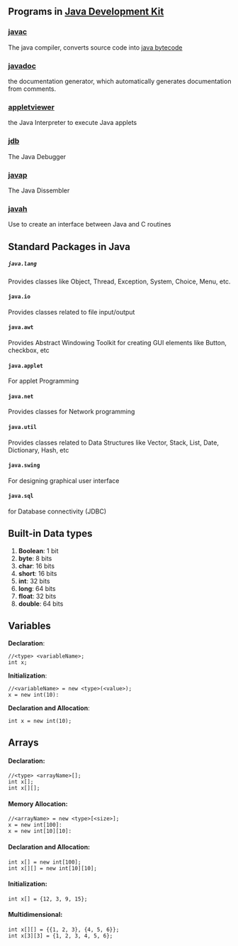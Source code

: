 ## Programs in [Java Development Kit](https://en.wikipedia.org/wiki/Java_Development_Kit)
### [javac](https://docs.oracle.com/javase/8/docs/technotes/tools/windows/javac.html) 
The java compiler, converts source code into [java bytecode](https://docs.oracle.com/javase/specs/jvms/se7/html/jvms-6.html)  

### [javadoc](https://docs.oracle.com/javase/8/docs/technotes/tools/windows/javadoc.html) 
the documentation generator, which automatically generates documentation from comments.

### [appletviewer](https://docs.oracle.com/javase/9/tools/appletviewer.htm#JSWOR612) 
the Java Interpreter to execute Java applets

### [jdb](https://docs.oracle.com/javase/7/docs/technotes/tools/windows/jdb.html) 
The Java Debugger

### [javap](https://docs.oracle.com/javase/8/docs/technotes/tools/windows/javap.html)
The Java Dissembler

### [javah](https://docs.oracle.com/javase/9/tools/javah.htm)
Use to create an interface between Java and C routines


## Standard Packages in Java
##### `java.lang`
Provides classes like Object, Thread, Exception, System, Choice, Menu, etc.
#### `java.io` 
Provides classes related to file input/output
#### `java.awt` 
Provides Abstract Windowing Toolkit for creating GUI elements like Button, checkbox, etc
#### `java.applet`
For applet Programming
#### `java.net`
Provides classes for Network programming
#### `java.util`
Provides classes related to Data Structures like Vector, Stack, List, Date, Dictionary, Hash, etc
#### `java.swing`
For designing graphical user interface
#### `java.sql`
for Database connectivity (JDBC)


## Built-in Data types
1. **Boolean**: 1 bit
2. **byte**: 8 bits
3. **char**: 16 bits
4. **short**: 16 bits
5. **int**: 32 bits
6. **long**: 64 bits
7. **float**: 32 bits
8. **double**: 64 bits


## Variables
**Declaration**: 
```
//<type> <variableName>;
int x;
```

**Initialization**: 
```
//<variableName> = new <type>(<value>);
x = new int(10):
```

**Declaration and Allocation**: 
```
int x = new int(10);
```

## Arrays
#### Declaration:
```
//<type> <arrayName>[];
int x[];
int x[][];
```

#### Memory Allocation: 
```
//<arrayName> = new <type>[<size>];
x = new int[100]:
x = new int[10][10]:
```

#### Declaration and Allocation: 
```
int x[] = new int[100];
int x[][] = new int[10][10];
```

#### Initialization: 
```
int x[] = {12, 3, 9, 15};
```

#### Multidimensional: 
```
int x[][] = {{1, 2, 3}, {4, 5, 6}};
int x[3][3] = {1, 2, 3, 4, 5, 6};
```
